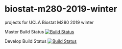 # biostat-m280-2019-winter
projects for UCLA Biostat M280 2019 winter

Master Build Status
[![Build Status](https://travis-ci.com/edwardmjyu/biostat-m280-2019-winter.svg?token=yQzFps26vPmcxdEGm582&branch=master)](https://travis-ci.com/edwardmjyu/biostat-m280-2019-winter)  

Develop Build Status
[![Build Status](https://travis-ci.com/edwardmjyu/biostat-m280-2019-winter.svg?token=yQzFps26vPmcxdEGm582&branch=develop)](https://travis-ci.com/edwardmjyu/biostat-m280-2019-winter)
